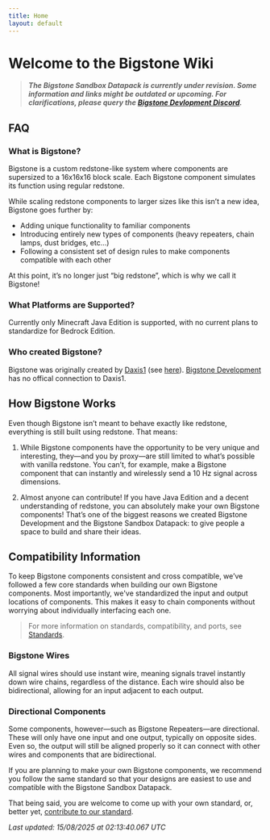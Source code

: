 ```yaml
---
title: Home
layout: default
---
```


# Welcome to the Bigstone Wiki

> _**The Bigstone Sandbox Datapack is currently under revision. Some information and links might be outdated or upcoming. For clarifications, please query the [Bigstone Devlopment Discord](https://discord.gg/u3dQCxGT).**_

## FAQ

### What is Bigstone?

Bigstone is a custom redstone-like system where components are supersized to a 16x16x16 block scale. Each Bigstone component simulates its function using regular redstone.

While scaling redstone components to larger sizes like this isn’t a new idea, Bigstone goes further by:

- Adding unique functionality to familiar components
- Introducing entirely new types of components (heavy repeaters, chain lamps, dust bridges, etc...)
- Following a consistent set of design rules to make components compatible with each other

At this point, it’s no longer just “big redstone”, which is why we call it Bigstone!

### What Platforms are Supported?

Currently only Minecraft Java Edition is supported, with no current plans to standardize for Bedrock Edition.

### Who created Bigstone?

Bigstone was originally created by [Daxis1](https://www.youtube.com/@Daxis1) (see [here](https://www.youtube.com/watch?v=0IJjAAtt9Z0)). [Bigstone Development](https://github.com/BigstoneDevelopment) has no offical connection to Daxis1.

## How Bigstone Works

Even though Bigstone isn’t meant to behave exactly like redstone, everything is still built using redstone. That means:

<!--TODO: replace 10 hz with a gt count-->
1. While Bigstone components have the opportunity to be very unique and interesting, they—and you by proxy—are still limited to what’s possible with vanilla redstone. You can’t, for example, make a Bigstone component that can instantly and wirelessly send a 10 Hz signal across dimensions.

1. Almost anyone can contribute! If you have Java Edition and a decent understanding of redstone, you can absolutely make your own Bigstone components! That’s one of the biggest reasons we created Bigstone Development and the Bigstone Sandbox Datapack: to give people a space to build and share their ideas.

## Compatibility Information

To keep Bigstone components consistent and cross compatible, we’ve followed a few core standards when building our own Bigstone components. Most importantly, we've standardized the input and output locations of components. This makes it easy to chain components without worrying about individually interfacing each one.

> For more information on standards, compatibility, and ports, see [Standards](https://wiki.bigstone.dev/standards).

### Bigstone Wires

All signal wires should use instant wire, meaning signals travel instantly down wire chains, regardless of the distance. Each wire should also be bidirectional, allowing for an input adjacent to each output.

### Directional Components

Some components, however—such as Bigstone Repeaters—are directional. These will only have one input and one output, typically on opposite sides. Even so, the output will still be aligned properly so it can connect with other wires and components that are bidirectional.

If you are planning to make your own Bigstone components, we recommend you follow the same standard so that your designs are easiest to use and compatible with the Bigstone Sandbox Datapack.

That being said, you are welcome to come up with your own standard, or, better yet, [contribute to our standard](https://github.com/BigstoneDevelopment/datapack-wiki).

_Last updated: 15/08/2025 at 02:13:40.067 UTC_
